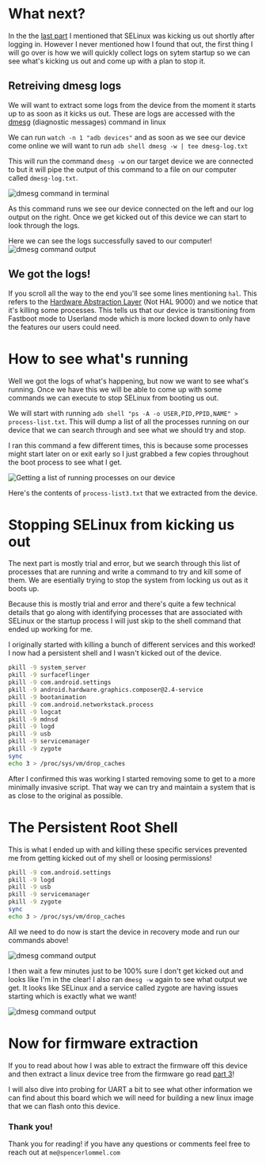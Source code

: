 # What next?

In the the [last part](/projects/reverse-engineering-poly-tc8-part-1) I mentioned that SELinux was kicking us out shortly after logging in. However I never mentioned how I found that out, the first thing I will go over is how we will quickly collect logs on sytem startup so we can see what's kicking us out and come up with a plan to stop it.


## Retreiving dmesg logs

We will want to extract some logs from the device from the moment it starts up to as soon as it kicks us out. These are logs are accessed with the [dmesg](https://en.wikipedia.org/wiki/Dmesg) (diagnostic messages) command in linux 

We can run `watch -n 1 "adb devices"` and as soon as we see our device come online we will want to run `adb shell dmesg -w | tee dmesg-log.txt`

This will run the command `dmesg -w` on our target device we are connected to but it will pipe the output of this command to a file on our computer called `dmesg-log.txt`.

![dmesg command in terminal](/assets/reverse-engineering-poly-tc8-part-2/dmesg-command-running.png)

As this command runs we see our device connected on the left and our log output on the right. Once we get kicked out of this device we can start to look through the logs.


Here we can see the logs successfully saved to our computer!
![dmesg command output](/assets/reverse-engineering-poly-tc8-part-2/dmesg-command-output.png)



## We got the logs!

<Log src="/reverse-engineering-poly-tc8-part-2/dmesg-log.txt"></Log>


If you scroll all the way to the end you'll see some lines mentioning `hal`. This refers to the [Hardware Abstraction Layer](https://source.android.com/docs/core/architecture/hal) (Not HAL 9000) and we notice that it's killing some processes. This tells us that our device is transitioning from Fastboot mode to Userland mode which is more locked down to only have the features our users could need. 


# How to see what's running

Well we got the logs of what's happening, but now we want to see what's running. Once we have this we will be able to come up with some commands we can execute to stop SELinux from booting us out.

We will start with running `adb shell "ps -A -o USER,PID,PPID,NAME" > process-list.txt`. This will dump a list of all the processes running on our device that we can search through and see what we should try and stop.

I ran this command a few different times, this is because some processes might start later on or exit early so I just grabbed a few copies throughout the boot process to see what I get.


![Getting a list of running processes on our device](/assets/reverse-engineering-poly-tc8-part-2/process-list.png)

Here's the contents of `process-list3.txt` that we extracted from the device. 

<Log src="/reverse-engineering-poly-tc8-part-2/process-list3.txt"></Log>


# Stopping SELinux from kicking us out

The next part is mostly trial and error, but we search through this list of processes that are running and write a command to try and kill some of them. We are esentially trying to stop the system from locking us out as it boots up.

Because this is mostly trial and error and there's quite a few technical details that go along with identifying processes that are associated with SELinux or the startup process I will just skip to the shell command that ended up working for me.

I originally started with killing a bunch of different services and this worked! I now had a persistent shell and I wasn't kicked out of the device.

```bash
pkill -9 system_server
pkill -9 surfaceflinger
pkill -9 com.android.settings
pkill -9 android.hardware.graphics.composer@2.4-service
pkill -9 bootanimation
pkill -9 com.android.networkstack.process
pkill -9 logcat
pkill -9 mdnsd
pkill -9 logd
pkill -9 usb
pkill -9 servicemanager
pkill -9 zygote
sync
echo 3 > /proc/sys/vm/drop_caches
```

After I confirmed this was working I started removing some to get to a more minimally invasive script. That way we can try and maintain a system that is as close to the original as possible.


# The Persistent Root Shell

This is what I ended up with and killing these specific services prevented me from getting kicked out of my shell or loosing permissions! 
```bash
pkill -9 com.android.settings
pkill -9 logd
pkill -9 usb
pkill -9 servicemanager
pkill -9 zygote
sync
echo 3 > /proc/sys/vm/drop_caches
```

All we need to do now is start the device in recovery mode and run our commands above!

![dmesg command output](/assets/reverse-engineering-poly-tc8-part-2/freezing-the-device.png)


I then wait a few minutes just to be 100% sure I don't get kicked out and looks like I'm in the clear! I also ran `dmesg -w` again to see what output we get. It looks like SELinux and a service called zygote are having issues starting which is exactly what we want!

![dmesg command output](/assets/reverse-engineering-poly-tc8-part-2/dmesg-after-freeze.png)


# Now for firmware extraction

If you to read about how I was able to extract the firmware off this device and then extract a linux device tree from the firmware go read [part 3](/projects/reverse-engineering-poly-tc8-part-3)!

I will also dive into probing for UART a bit to see what other information we can find about this board which we will need for building a new linux image that we can flash onto this device.


### Thank you!

Thank you for reading! if you have any questions or comments feel free to reach out at `me@spencerlommel.com`